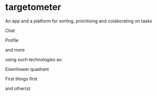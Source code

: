 # targetometer

An app and a platform for sorting, prioritising and colaborating on tasks

Chat

Profile

and more

using such technologies as:

Eisenhower quadrant

First things first 

and other(s)
